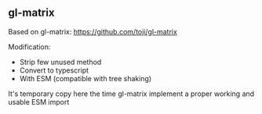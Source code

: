 ## gl-matrix

Based on gl-matrix: https://github.com/toji/gl-matrix

Modification:
* Strip few unused method
* Convert to typescript
* With ESM (compatible with tree shaking)

It's temporary copy here the time gl-matrix implement a proper working and usable ESM import